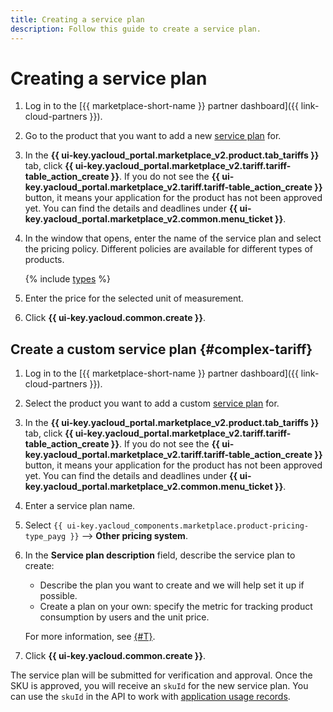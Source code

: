 ```yaml
---
title: Creating a service plan
description: Follow this guide to create a service plan.
---
```


# Creating a service plan

1. Log in to the [{{ marketplace-short-name }} partner dashboard]({{ link-cloud-partners }}).
1. Go to the product that you want to add a new [service plan](../concepts/tariff.md) for.
1. In the **{{ ui-key.yacloud_portal.marketplace_v2.product.tab_tariffs }}** tab, click **{{ ui-key.yacloud_portal.marketplace_v2.tariff.tariff-table_action_create }}**. If you do not see the **{{ ui-key.yacloud_portal.marketplace_v2.tariff.tariff-table_action_create }}** button, it means your application for the product has not been approved yet. You can find the details and deadlines under **{{ ui-key.yacloud_portal.marketplace_v2.common.menu_ticket }}**.
1. In the window that opens, enter the name of the service plan and select the pricing policy. Different policies are available for different types of products.

   {% include [types](../../_includes/marketplace/types-of-charge.md) %}

1. Enter the price for the selected unit of measurement.
1. Click **{{ ui-key.yacloud.common.create }}**.

## Create a custom service plan {#complex-tariff}

1. Log in to the [{{ marketplace-short-name }} partner dashboard]({{ link-cloud-partners }}).
1. Select the product you want to add a custom [service plan](../concepts/tariff.md) for.
1. In the **{{ ui-key.yacloud_portal.marketplace_v2.product.tab_tariffs }}** tab, click **{{ ui-key.yacloud_portal.marketplace_v2.tariff.tariff-table_action_create }}**. If you do not see the **{{ ui-key.yacloud_portal.marketplace_v2.tariff.tariff-table_action_create }}** button, it means your application for the product has not been approved yet. You can find the details and deadlines under **{{ ui-key.yacloud_portal.marketplace_v2.common.menu_ticket }}**.
1. Enter a service plan name.
1. Select `{{ ui-key.yacloud_components.marketplace.product-pricing-type_payg }}` ⟶ **Other pricing system**.
1. In the **Service plan description** field, describe the service plan to create:
    * Describe the plan you want to create and we will help set it up if possible.
    * Create a plan on your own: specify the metric for tracking product consumption by users and the unit price.

    For more information, see [{#T}](../concepts/api-usage.md).

1. Click **{{ ui-key.yacloud.common.create }}**.

The service plan will be submitted for verification and approval. Once the SKU is approved, you will receive an `skuId` for the new service plan. You can use the `skuId` in the API to work with [application usage records](../api-ref/quickstart.md).
